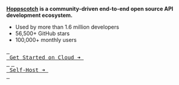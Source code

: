 **[Hoppscotch](https://hoppscotch.io) is a community-driven end-to-end open source API development ecosystem.**

- Used by more than 1.6 million developers
- 56,500+ GitHub stars
- 100,000+ monthly users

[<kbd> <br> Get Started on Cloud ➜ <br> </kbd>](https://hoppscotch.io)
[<kbd> <br> Self-Host ➜ <br> </kbd>](https://github.com/hoppscotch/hoppscotch)
